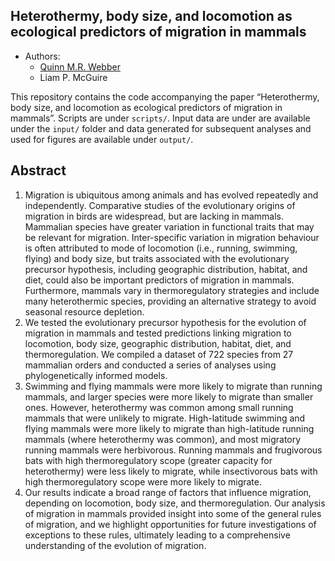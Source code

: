 
## Heterothermy, body size, and locomotion as ecological predictors of migration in mammals


  - Authors:
      - [Quinn M.R. Webber](https://qwebber.weebly.com/)
      - Liam P. McGuire

This repository contains the code accompanying the paper “Heterothermy, body size, and locomotion as ecological predictors of migration in mammals”. Scripts are under `scripts/`.  Input data are under are available under the `input/` folder and data generated for subsequent analyses and used for figures are available under `output/`.

## Abstract
1.	Migration is ubiquitous among animals and has evolved repeatedly and independently. Comparative studies of the evolutionary origins of migration in birds are widespread, but are lacking in mammals. Mammalian species have greater variation in functional traits that may be relevant for migration. Inter-specific variation in migration behaviour is often attributed to mode of locomotion (i.e., running, swimming, flying) and body size, but traits associated with the evolutionary precursor hypothesis, including geographic distribution, habitat, and diet, could also be important predictors of migration in mammals. Furthermore, mammals vary in thermoregulatory strategies and include many heterothermic species, providing an alternative strategy to avoid seasonal resource depletion.
2.	We tested the evolutionary precursor hypothesis for the evolution of migration in mammals and tested predictions linking migration to locomotion, body size, geographic distribution, habitat, diet, and thermoregulation. We compiled a dataset of 722 species from 27 mammalian orders and conducted a series of analyses using phylogenetically informed models.
3.	Swimming and flying mammals were more likely to migrate than running mammals, and larger species were more likely to migrate than smaller ones. However, heterothermy was common among small running mammals that were unlikely to migrate. High-latitude swimming and flying mammals were more likely to migrate than high-latitude running mammals (where heterothermy was common), and most migratory running mammals were herbivorous. Running mammals and frugivorous bats with high thermoregulatory scope (greater capacity for heterothermy) were less likely to migrate, while insectivorous bats with high thermoregulatory scope were more likely to migrate.
4.	Our results indicate a broad range of factors that influence migration, depending on locomotion, body size, and thermoregulation. Our analysis of migration in mammals provided insight into some of the general rules of migration, and we highlight opportunities for future investigations of exceptions to these rules, ultimately leading to a comprehensive understanding of the evolution of migration.
